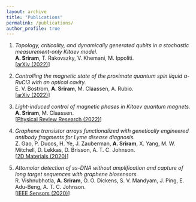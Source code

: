 ```yaml
---
layout: archive
title: "Publications"
permalink: /publications/
author_profile: true
---
```


1. *Topology, criticality, and dynamically generated qubits in a stochastic measurement-only Kitaev model.* <br>
**A. Sriram**, T. Rakovszky, V. Khemani, M. Ippoliti. <br>
[<a href="https://arxiv.org/abs/2207.07096" target="_blank">arXiv (2022)</a>]

1. *Controlling the magnetic state of the proximate quantum spin liquid α-RuCl3 with an optical cavity.* <br>
E. V. Bostrom, **A. Sriram**, M. Claassen, A. Rubio. <br>
[<a href="https://arxiv.org/abs/2211.07247" target="_blank">arXiv (2022)</a>]

1. *Light-induced control of magnetic phases in Kitaev quantum magnets.* <br>
**A. Sriram**, M. Claassen. <br>
[<a href="https://journals.aps.org/prresearch/abstract/10.1103/PhysRevResearch.4.L032036" target="_blank">Physical Review Research (2022)</a>]

1. *Graphene transistor arrays functionalized with genetically engineered antibody fragments for Lyme disease diagnosis.* <br> Z. Gao, P. Ducos, H. Ye, J. Zauberman, **A. Sriram**, X. Yang, M. W. Mitchell, D.
Lekkas, D. Brisson, A. T. C. Johnson. <br> [<a href="https://iopscience.iop.org/article/10.1088/2053-1583/ab5dce" target="_blank">2D Materials (2020)</a>]
  
1. *Attomolar detection of ss-DNA without amplification and capture of long target sequences with graphene biosensors.* <br> R. Vishnubhotla, **A. Sriram**, O. O. Dickens, S. V. Mandyam, J. Ping, E. Adu-Beng, A. T. C. Johnson. <br> [<a href="https://ieeexplore.ieee.org/ielaam/7361/9086908/8998161-aam.pdf" target="_blank">IEEE Sensors (2020)</a>]
